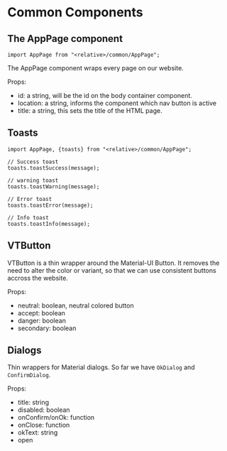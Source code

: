 # Common Components

## The AppPage component

`import AppPage from "<relative>/common/AppPage";`

The AppPage component wraps every page on our website.

Props:

- id: a string, will be the id on the body container component.
- location: a string, informs the component which nav button is active
- title: a string, this sets the title of the HTML page.

## Toasts

`import AppPage, {toasts} from "<relative>/common/AppPage";`

```
// Success toast
toasts.toastSuccess(message);

// warning toast
toasts.toastWarning(message);

// Error toast
toasts.toastError(message);

// Info toast
toasts.toastInfo(message);
```

## VTButton

VTButton is a thin wrapper around the Material-UI Button.
It removes the need to alter the color or variant, so that we can use consistent buttons accross the website.

Props:

- neutral: boolean, neutral colored button
- accept: boolean
- danger: boolean
- secondary: boolean

## Dialogs

Thin wrappers for Material dialogs.
So far we have `OkDialog` and `ConfirmDialog`.

Props:

- title: string
- disabled: boolean
- onConfirm/onOk: function
- onClose: function
- okText: string
- open

